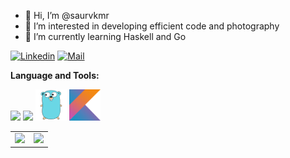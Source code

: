 - 👋 Hi, I’m @saurvkmr
- 👀 I’m interested in developing efficient code and photography 
- 🌱 I’m currently learning Haskell and Go
<!--- - 💞️ I’m looking to collaborate on open sourc --->
[![Linkedin](https://img.shields.io/badge/-LinkedIn-blue?style=flat&logo=Linkedin&logoColor=white)](https://www.linkedin.com/in/sauravkumar08/)
[![Mail](https://img.shields.io/badge/-Mail-blue?style=flat&logo=Microsoft-Outlook&logoColor=white)](mailto:sourav.available@gmail.com)

**Language and Tools:** 

<code><img height="50" src="https://github.com/konpa/devicon/blob/master/icons/python/python-original.svg"></code>
<code><img height="50" src="https://github.com/konpa/devicon/blob/master/icons/java/java-original.svg"></code>
<code><img height="50" src="https://github.com/devicons/devicon/blob/master/icons/go/go-original.svg"></code>
<code><img height="50" src="https://github.com/devicons/devicon/blob/master/icons/kotlin/kotlin-original.svg"></code>

<table width="100%">
  <tr>
    <td>
<img height="180em" src="https://github-readme-stats.vercel.app/api?username=saurvkmr&show_icons=true&hide_border=true&theme=tokyonight" /> </td>
 <td> <img height="180em" src="https://github-readme-stats.vercel.app/api/top-langs/?username=saurvkmr&show_icons=true&hide_border=true&layout=compact&langs_count=8&theme=tokyonight"/> </td>
  </tr>
 <table>

<!---
saurvkmr/saurvkmr is a ✨ special ✨ repository because its `README.md` (this file) appears on your GitHub profile.
You can click the Preview link to take a look at your changes.
--->
